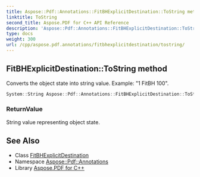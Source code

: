 ```yaml
---
title: Aspose::Pdf::Annotations::FitBHExplicitDestination::ToString method
linktitle: ToString
second_title: Aspose.PDF for C++ API Reference
description: 'Aspose::Pdf::Annotations::FitBHExplicitDestination::ToString method. Converts the object state into string value. Example: "1 FitBH 100" in C++.'
type: docs
weight: 300
url: /cpp/aspose.pdf.annotations/fitbhexplicitdestination/tostring/
---
```

## FitBHExplicitDestination::ToString method


Converts the object state into string value. Example: "1 FitBH 100".

```cpp
System::String Aspose::Pdf::Annotations::FitBHExplicitDestination::ToString() const override
```


### ReturnValue

String value representing object state.

## See Also

* Class [FitBHExplicitDestination](../)
* Namespace [Aspose::Pdf::Annotations](../../)
* Library [Aspose.PDF for C++](../../../)
